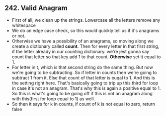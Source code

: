 ## 242. Valid Anagram

* First of all, we clean up the strings. Lowercase all the letters remove any whitespace
* We do an edge case check, so this would quickly tell us if it's anagrams or not.
* Otherwise we have a possibility of an anagrams, so moving along we create a dictionary called **count**. Then for every letter in that first string, if the letter already in our counting dictionary. we're jest gonna say count that letter so that key add 1 to that count. **Otherwise** set it equal to 1.
* For letter in t, which is that second string do the same thing. But now we're going to be subtracting. So if letter in counts then we're going to subtract 1 from it. Else that count of that letter is euqal to 1. And this is the setting right here. That's basically going to trip up this third for loop in case it's not an anagram. That's why this is again a positive equal to 1. So this is what's going to be going off if this is not an anagram along with this(first for loop equal to 1) as well.
* So then it says for k in counts, if count of k is not equal to zero, return false
